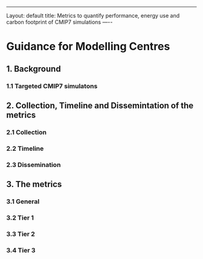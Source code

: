 ---
Layout: default 
title: Metrics to quantify performance, energy use and carbon footprint of CMIP7 simulations 
—--

# Guidance for Modelling Centres 

## 1. Background 

### 1.1 Targeted CMIP7 simulatons 



## 2. Collection, Timeline and Dissemintation of the metrics

### 2.1 Collection 


### 2.2 Timeline 


### 2.3 Dissemination 



## 3. The metrics 

### 3.1 General 


### 3.2 Tier 1



### 3.3 Tier 2 



### 3.4 Tier 3 
